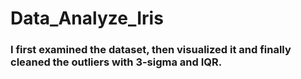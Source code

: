 # Data_Analyze_Iris
### I first examined the dataset, then visualized it and finally cleaned the outliers with 3-sigma and IQR.
